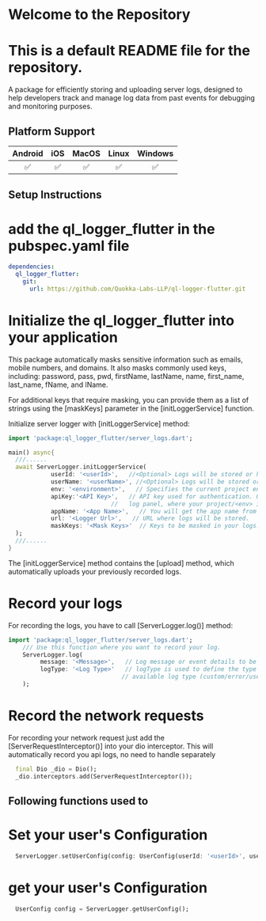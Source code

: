 # Welcome to the Repository

This is a default README file for the repository.
=======
A package for efficiently storing and uploading server logs, designed to help developers
track and manage log data from past events for debugging and monitoring purposes.
## Platform Support

| Android | iOS | MacOS | Linux | Windows |
|:-------:|:---:|:-----:|:-----:|:-------:|
|    ✅    |  ✅  |   ✅   |   ✅   |    ✅    |

## Setup Instructions ##

# add the ql_logger_flutter in the pubspec.yaml file
```yaml
dependencies:
  ql_logger_flutter:
    git:
      url: https://github.com/Quokka-Labs-LLP/ql-logger-flutter.git
```

# Initialize the ql_logger_flutter into your application
This package automatically masks sensitive information such as emails, mobile numbers, and domains. It also masks commonly used keys, including:
password, pass, pwd, firstName, lastName, name, first_name, last_name, fName, and lName.

For additional keys that require masking, you can provide them as a list of strings using the [maskKeys] parameter in the [initLoggerService] function.

Initialize server logger with [initLoggerService] method:

```dart
import 'package:ql_logger_flutter/server_logs.dart';

main() async{
  ///......
  await ServerLogger.initLoggerService(
            userId: '<userId>',   //<Optional> Logs will be stored or handled separately for each user based on their unique user ID.
            userName: '<userName>', //<Optional> Logs will be stored or handled separately for each user based on their unique user name.
            env: '<environment>',   // Specifies the current project environment (e.g., 'dev' for development).
            apiKey:'<API Key>',   // API key used for authentication. Obtain this apiKey from the
                             //   log panel, where your project/<env> is listed.
            appName: '<App Name>',   // You will get the app name from logger panel 
            url: '<Logger Url>',   // URL where logs will be stored.
            maskKeys: '<Mask Keys>'  // Keys to be masked in your logs.
  );
  ///......
}
```
  
The [initLoggerService] method contains the [upload] method, which automatically uploads your previously recorded logs.

# Record your logs
For recording the logs, you have to call [ServerLogger.log()] method:
```dart
import 'package:ql_logger_flutter/server_logs.dart';
    /// Use this function where you want to record your log. 
    ServerLogger.log(
         message: '<Message>',   // Log message or event details to be stored.
         logType: '<Log Type>'   // logType is used to define the type of logs you want to store  
                                // available log type (custom/error/user/open)
    );
```

# Record the network requests
For recording your network request just add the [ServerRequestInterceptor()] into your dio interceptor.
This will automatically record you api logs, no need to handle separately

```dart
  final Dio _dio = Dio();
  _dio.interceptors.add(ServerRequestInterceptor());
```


## Following functions used to 
# Set your user's Configuration
```dart
  ServerLogger.setUserConfig(config: UserConfig(userId: '<userId>', userName: '<userName>'));
```
# get your user's Configuration
```dart
  UserConfig config = ServerLogger.getUserConfig();
```
